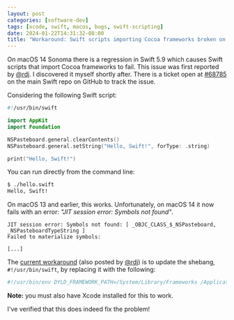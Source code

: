 ```yaml
---
layout: post
categories: [software-dev]
tags: [xcode, swift, macos, bugs, swift-scripting]
date: 2024-01-22T14:31:32-08:00
title: "Workaround: Swift scripts importing Cocoa frameworks broken on macOS 14"
---
```


On macOS 14 Sonoma there is a regression in Swift 5.9 which causes Swift scripts that import Cocoa frameworks to fail. This issue was first reported by [@rdj](https://github.com/rdj). I discovered it myself shortly after. There is a ticket open at [#68785](https://github.com/apple/swift/issues/68785) on the main Swift repo on GitHub to track the issue.

<!--excerpt-->

Considering the following Swift script:

```swift
#!/usr/bin/swift

import AppKit
import Foundation

NSPasteboard.general.clearContents()
NSPasteboard.general.setString("Hello, Swift!", forType: .string)

print("Hello, Swift!")
```

You can run directly from the command line:

```bash
$ ./hello.swift
Hello, Swift!
```

On macOS 13 and earlier, this works. Unfortunately, on macOS 14 it now fails with an error: _"JIT session error: Symbols not found"_.

```
JIT session error: Symbols not found: [ _OBJC_CLASS_$_NSPasteboard, _NSPasteboardTypeString ]
Failed to materialize symbols:

[...]
```

The [current workaround](https://github.com/apple/swift/issues/68785#issuecomment-1904624571) (also posted by [@rdj](https://github.com/rdj)) is to update the shebang, `#!/usr/bin/swift`, by replacing it with the following:

```bash
#!/usr/bin/env DYLD_FRAMEWORK_PATH=/System/Library/Frameworks /Applications/Xcode.app/Contents/Developer/Toolchains/XcodeDefault.xctoolchain/usr/bin/swift
```

**Note:** you must also have Xcode installed for this to work.

I've verified that this does indeed fix the problem!
